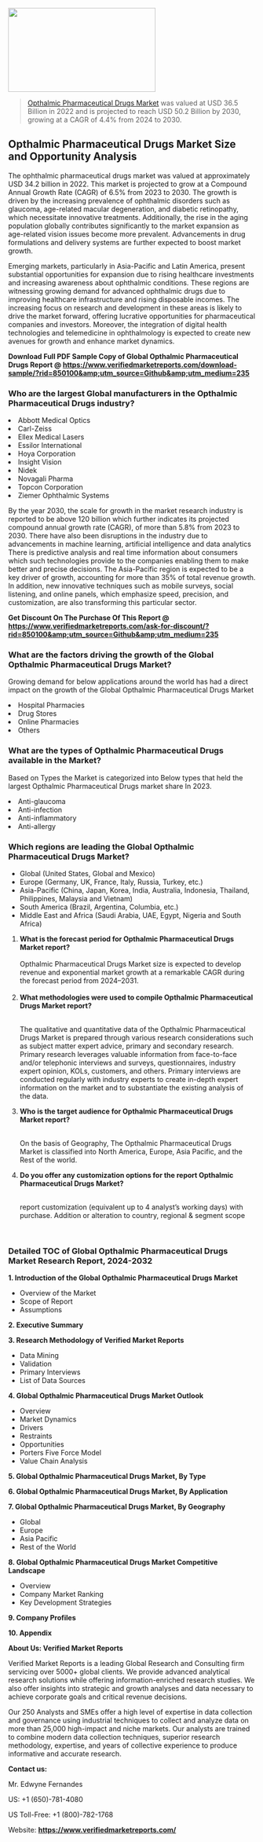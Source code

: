 <img src="https://ffe5etoiles.com/wp-content/uploads/2024/12/MST1-300x171.png" alt="" width="300" height="171" class="alignnone size-medium wp-image-20088" /><blockquote><p><p><a href="https://www.verifiedmarketreports.com/download-sample/?rid=850100&utm_source=Github&utm_medium=235" target="_blank">Opthalmic Pharmaceutical Drugs Market</a> was valued at USD 36.5 Billion in 2022 and is projected to reach USD 50.2 Billion by 2030, growing at a CAGR of 4.4% from 2024 to 2030.</p></blockquote><p><h2>Opthalmic Pharmaceutical Drugs Market Size and Opportunity Analysis</h2><p>The ophthalmic pharmaceutical drugs market was valued at approximately USD 34.2 billion in 2022. This market is projected to grow at a Compound Annual Growth Rate (CAGR) of 6.5% from 2023 to 2030. The growth is driven by the increasing prevalence of ophthalmic disorders such as glaucoma, age-related macular degeneration, and diabetic retinopathy, which necessitate innovative treatments. Additionally, the rise in the aging population globally contributes significantly to the market expansion as age-related vision issues become more prevalent. Advancements in drug formulations and delivery systems are further expected to boost market growth.</p><p>Emerging markets, particularly in Asia-Pacific and Latin America, present substantial opportunities for expansion due to rising healthcare investments and increasing awareness about ophthalmic conditions. These regions are witnessing growing demand for advanced ophthalmic drugs due to improving healthcare infrastructure and rising disposable incomes. The increasing focus on research and development in these areas is likely to drive the market forward, offering lucrative opportunities for pharmaceutical companies and investors. Moreover, the integration of digital health technologies and telemedicine in ophthalmology is expected to create new avenues for growth and enhance market dynamics.</p></p><p class=""><strong>Download Full PDF Sample Copy of Global Opthalmic Pharmaceutical Drugs Report @ <a href="https://www.verifiedmarketreports.com/download-sample/?rid=850100&amp;utm_source=Github&amp;utm_medium=235" target="_blank">https://www.verifiedmarketreports.com/download-sample/?rid=850100&amp;utm_source=Github&amp;utm_medium=235</a></strong></p><h3 id="" class="">Who are the largest Global manufacturers in the Opthalmic Pharmaceutical Drugs industry?</h3><p><li>Abbott Medical Optics</li><li> Carl-Zeiss</li><li> Ellex Medical Lasers</li><li> Essilor International</li><li> Hoya Corporation</li><li> Insight Vision</li><li> Nidek</li><li> Novagali Pharma</li><li> Topcon Corporation</li><li> Ziemer Ophthalmic Systems</li></p><div class=""><div class="" dir="" data-message-author-role="" data-message-id="" data-message-model-slug=""><div class=""><div class=""><div class=""><div class="" dir="" data-message-author-role="" data-message-id="" data-message-model-slug=""><div class=""><div class=""><p>By the year 2030, the scale for growth in the market research industry is reported to be above 120 billion which further indicates its projected compound annual growth rate (CAGR), of more than 5.8% from 2023 to 2030. There have also been disruptions in the industry due to advancements in machine learning, artificial intelligence and data analytics There is predictive analysis and real time information about consumers which such technologies provide to the companies enabling them to make better and precise decisions. The Asia-Pacific region is expected to be a key driver of growth, accounting for more than 35% of total revenue growth. In addition, new innovative techniques such as mobile surveys, social listening, and online panels, which emphasize speed, precision, and customization, are also transforming this particular sector.</p><p><strong>Get Discount On The Purchase Of This Report @&nbsp; <a href="https://www.verifiedmarketreports.com/ask-for-discount/?rid=850100&amp;utm_source=Github&amp;utm_medium=235" target="_blank">https://www.verifiedmarketreports.com/ask-for-discount/?rid=850100&amp;utm_source=Github&amp;utm_medium=235</a></strong></p></div></div></div></div></div></div></div></div><h3 id="" class="">What are the factors driving the growth of the Global Opthalmic Pharmaceutical Drugs Market?</h3><p id="" class="">Growing demand for below applications around the world has had a direct impact on the growth of the Global Opthalmic Pharmaceutical Drugs Market</p><p id="" class=""><li>Hospital Pharmacies</li><li> Drug Stores</li><li> Online Pharmacies</li><li> Others</li></p><h3 id="" class="">What are the types of Opthalmic Pharmaceutical Drugs available in the Market?</h3><p id="" class="">Based on Types the Market is categorized into Below types that held the largest Opthalmic Pharmaceutical Drugs market share In 2023.</p><p id="" class=""><li>Anti-glaucoma</li><li> Anti-infection</li><li> Anti-inflammatory</li><li> Anti-allergy</li></p><h3 id="" class="">Which regions are leading the Global Opthalmic Pharmaceutical Drugs Market?</h3><ul><li>Global (United States, Global and Mexico)</li><li>Europe (Germany, UK, France, Italy, Russia, Turkey, etc.)</li><li>Asia-Pacific (China, Japan, Korea, India, Australia, Indonesia, Thailand, Philippines, Malaysia and Vietnam)</li><li>South America (Brazil, Argentina, Columbia, etc.)</li><li>Middle East and Africa (Saudi Arabia, UAE, Egypt, Nigeria and South Africa)</li></ul><p><ol><li><strong>What is the forecast period for Opthalmic Pharmaceutical Drugs Market report?<br /></strong><br /><span data-sheets-root="1" data-sheets-value="{&quot;1&quot;:2,&quot;2&quot;:&quot;XXXX size is expected to develop revenue and exponential market growth at a remarkable CAGR during the forecast period from 2024&ndash;2030.&quot;}" data-sheets-userformat="{&quot;2&quot;:12674,&quot;4&quot;:{&quot;1&quot;:2,&quot;2&quot;:16776960},&quot;10&quot;:2,&quot;11&quot;:0,&quot;15&quot;:&quot;Arial&quot;,&quot;16&quot;:12}">Opthalmic Pharmaceutical Drugs Market size is expected to develop revenue and exponential market growth at a remarkable CAGR during the forecast period from 2024&ndash;2031.</span><br /><br /></li><li><strong>What methodologies were used to compile Opthalmic Pharmaceutical Drugs Market report?<br /><br /></strong><p>The qualitative and quantitative data of the&nbsp;Opthalmic Pharmaceutical Drugs Market is prepared through various research considerations such as subject matter expert advice, primary and secondary research. Primary research leverages valuable information from face-to-face and/or telephonic interviews and surveys, questionnaires, industry expert opinion, KOLs, customers, and others. Primary interviews are conducted regularly with industry experts to create in-depth expert information on the market and to substantiate the existing analysis of the data.&nbsp;</p></li><li><strong>Who is the target audience for Opthalmic Pharmaceutical Drugs Market report?<br /><br /></strong><p>On the basis of Geography, The&nbsp;Opthalmic Pharmaceutical Drugs Market is classified into North America, Europe, Asia Pacific, and the Rest of the world.</p></li><li><strong>Do you offer any customization options for the report Opthalmic Pharmaceutical Drugs Market?<br /><br /></strong><p>report customization (equivalent up to 4 analyst&rsquo;s working days) with purchase. Addition or alteration to country, regional &amp; segment scope</p><p>&nbsp;</p></li></ol></p><h3 id="" class="">Detailed TOC of Global Opthalmic Pharmaceutical Drugs Market Research Report, 2024-2032</h3><p id="" class=""><strong>1. Introduction of the Global Opthalmic Pharmaceutical Drugs Market</strong></p><ul><li>Overview of the Market</li><li>Scope of Report</li><li>Assumptions</li></ul><p id="" class=""><strong>2. Executive Summary</strong></p><p id="" class=""><strong>3. Research Methodology of&nbsp;Verified Market Reports</strong></p><ul><li>Data Mining</li><li>Validation</li><li>Primary Interviews</li><li>List of Data Sources</li></ul><p id="" class=""><strong>4. Global Opthalmic Pharmaceutical Drugs Market Outlook</strong></p><ul><li>Overview</li><li>Market Dynamics</li><li>Drivers</li><li>Restraints</li><li>Opportunities</li><li>Porters Five Force Model</li><li>Value Chain Analysis</li></ul><p id="" class=""><strong>5. Global Opthalmic Pharmaceutical Drugs Market, By&nbsp;Type</strong></p><p id="" class=""><strong>6. Global Opthalmic Pharmaceutical Drugs Market, By Application</strong></p><p id="" class=""><strong>7. Global Opthalmic Pharmaceutical Drugs Market, By Geography</strong></p><ul><li>Global</li><li>Europe</li><li>Asia Pacific</li><li>Rest of the World</li></ul><p id="" class=""><strong>8. Global Opthalmic Pharmaceutical Drugs Market Competitive Landscape</strong></p><ul><li>Overview</li><li>Company Market Ranking</li><li>Key Development Strategies</li></ul><p id="" class=""><strong>9. Company Profiles</strong></p><p id="" class=""><strong>10. Appendix</strong></p><p id="" class=""><strong>About Us: Verified Market Reports</strong></p><p id="" class="">Verified Market Reports is a leading Global Research and Consulting firm servicing over 5000+ global clients. We provide advanced analytical research solutions while offering information-enriched research studies. We also offer insights into strategic and growth analyses and data necessary to achieve corporate goals and critical revenue decisions.</p><p id="" class="">Our 250 Analysts and SMEs offer a high level of expertise in data collection and governance using industrial techniques to collect and analyze data on more than 25,000 high-impact and niche markets. Our analysts are trained to combine modern data collection techniques, superior research methodology, expertise, and years of collective experience to produce informative and accurate research.</p><p id="" class=""><strong>Contact us:</strong></p><p id="" class="">Mr. Edwyne Fernandes</p><p id="" class="">US: +1 (650)-781-4080</p><p id="" class="">US Toll-Free: +1 (800)-782-1768</p><p id="" class="">Website: <a target="" data-test-app-aware-link=""><strong>https://www.verifiedmarketreports.com/</strong></a></p>
